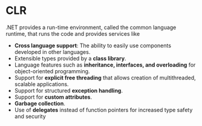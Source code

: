 # CLR

.NET provides a run-time environment, called the common language runtime, that runs the code and provides services like

* **Cross language support**: The ability to easily use components developed in other languages.
* Extensible types provided by a **class library**.
* Language features such as **inheritance, interfaces, and overloading** for object-oriented programming.
* Support for **explicit free threading** that allows creation of multithreaded, scalable applications.
* Support for structured **exception handling**.
* Support for **custom attributes**.
* **Garbage collection**.
* Use of **delegates** instead of function pointers for increased type safety and security
